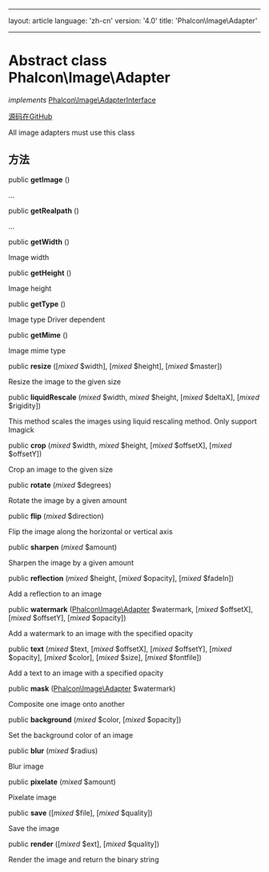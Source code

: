 * * *

layout: article language: 'zh-cn' version: '4.0' title: 'Phalcon\Image\Adapter'

* * *

# Abstract class **Phalcon\Image\Adapter**

*implements* [Phalcon\Image\AdapterInterface](Phalcon_Image_AdapterInterface)

<a href="https://github.com/phalcon/cphalcon/tree/v4.0.0/phalcon/image/adapter.zep" class="btn btn-default btn-sm">源码在GitHub</a>

All image adapters must use this class

## 方法

public **getImage** ()

...

public **getRealpath** ()

...

public **getWidth** ()

Image width

public **getHeight** ()

Image height

public **getType** ()

Image type Driver dependent

public **getMime** ()

Image mime type

public **resize** ([*mixed* $width], [*mixed* $height], [*mixed* $master])

Resize the image to the given size

public **liquidRescale** (*mixed* $width, *mixed* $height, [*mixed* $deltaX], [*mixed* $rigidity])

This method scales the images using liquid rescaling method. Only support Imagick

public **crop** (*mixed* $width, *mixed* $height, [*mixed* $offsetX], [*mixed* $offsetY])

Crop an image to the given size

public **rotate** (*mixed* $degrees)

Rotate the image by a given amount

public **flip** (*mixed* $direction)

Flip the image along the horizontal or vertical axis

public **sharpen** (*mixed* $amount)

Sharpen the image by a given amount

public **reflection** (*mixed* $height, [*mixed* $opacity], [*mixed* $fadeIn])

Add a reflection to an image

public **watermark** ([Phalcon\Image\Adapter](Phalcon_Image_Adapter) $watermark, [*mixed* $offsetX], [*mixed* $offsetY], [*mixed* $opacity])

Add a watermark to an image with the specified opacity

public **text** (*mixed* $text, [*mixed* $offsetX], [*mixed* $offsetY], [*mixed* $opacity], [*mixed* $color], [*mixed* $size], [*mixed* $fontfile])

Add a text to an image with a specified opacity

public **mask** ([Phalcon\Image\Adapter](Phalcon_Image_Adapter) $watermark)

Composite one image onto another

public **background** (*mixed* $color, [*mixed* $opacity])

Set the background color of an image

public **blur** (*mixed* $radius)

Blur image

public **pixelate** (*mixed* $amount)

Pixelate image

public **save** ([*mixed* $file], [*mixed* $quality])

Save the image

public **render** ([*mixed* $ext], [*mixed* $quality])

Render the image and return the binary string